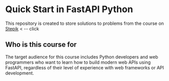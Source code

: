 # Quick Start in FastAPI Python

This repository is created to store solutions to problems from the course on [Stepik](https://stepik.org/179694) < -- click

## Who is this course for

The target audience for this course includes Python developers and web programmers who want to learn how to build modern web APIs using FastAPI, regardless of their level of experience with web frameworks or API development.
